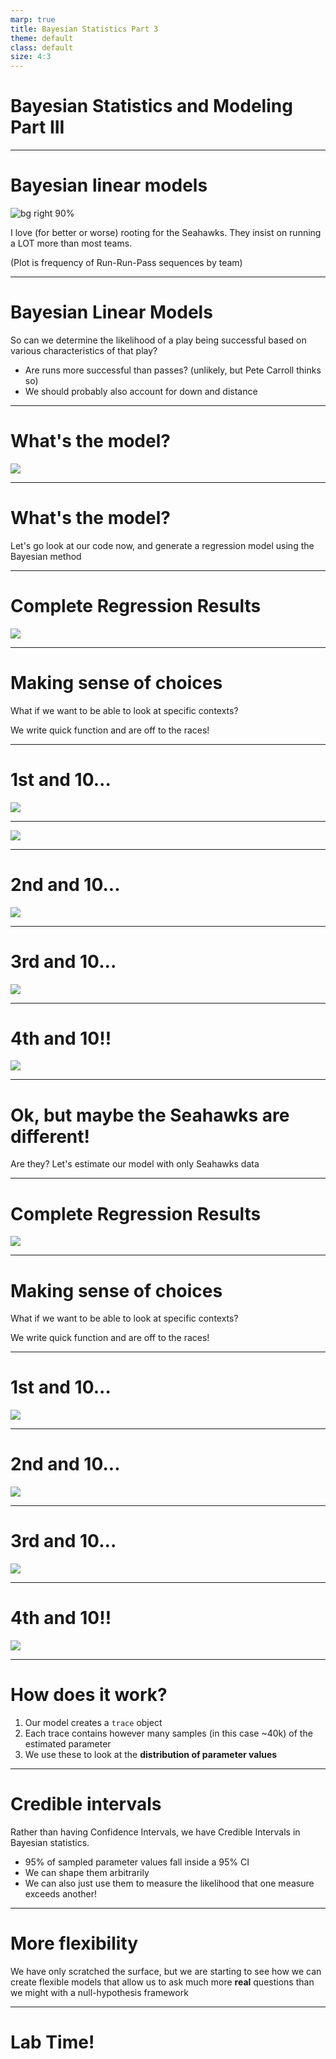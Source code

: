```yaml
---
marp: true
title: Bayesian Statistics Part 3
theme: default
class: default
size: 4:3
---
```


# Bayesian Statistics and Modeling<br>Part III

---

# Bayesian linear models

![bg right 90%](rrp_frequency.png)

I love (for better or worse) rooting for the Seahawks. They insist on running a LOT more than most teams.

(Plot is frequency of Run-Run-Pass sequences by team)

---

# Bayesian Linear Models

So can we determine the likelihood of a play being successful based on various characteristics of that play?

- Are runs more successful than passes? (unlikely, but Pete Carroll thinks so)
- We should probably also account for down and distance


---

# What's the model?

![](football_dag.png)

---

# What's the model?

Let's go look at our code now, and generate a regression model using the Bayesian method

---


# Complete Regression Results

![](bayes_nfl/bayes_nfl.png)

---

# Making sense of choices

What if we want to be able to look at specific contexts?

We write quick function and are off to the races!

---

# 1st and 10...

![](bayes_nfl/nfl_1st_10.png)

---

![](first_down.jpg)

---

# 2nd and 10...

![](bayes_nfl/nfl_2nd_10.png)

---

# 3rd and 10...

![](bayes_nfl/nfl_3rd_10.png)

---

# 4th and 10!!

![](bayes_nfl/nfl_4th_10.png)

---

# Ok, but maybe the Seahawks are different!

Are they? Let's estimate our model with only Seahawks data

---

# Complete Regression Results

![](bayes_nfl/bayes_sea.png)

---

# Making sense of choices

What if we want to be able to look at specific contexts?

We write quick function and are off to the races!

---

# 1st and 10...

![](bayes_nfl/sea_1st_10.png)

---

# 2nd and 10...

![](bayes_nfl/sea_2nd_10.png)

---

# 3rd and 10...

![](bayes_nfl/sea_3rd_10.png)

---

# 4th and 10!!

![](bayes_nfl/sea_4th_10.png)

---

# How does it work?

1. Our model creates a `trace` object
2. Each trace contains however many samples (in this case ~40k) of the estimated parameter
3. We use these to look at the **distribution of parameter values**

---

# Credible intervals

Rather than having Confidence Intervals, we have Credible Intervals in Bayesian statistics.
- 95% of sampled parameter values fall inside a 95% CI
- We can shape them arbitrarily
- We can also just use them to measure the likelihood that one measure exceeds another!

---

# More flexibility

We have only scratched the surface, but we are starting to see how we can create flexible models that allow us to ask much more **real** questions than we might with a null-hypothesis framework

---

# Lab Time!